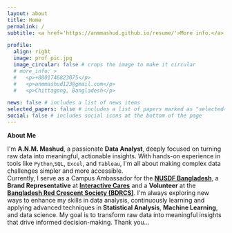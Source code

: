 ```yaml
---
layout: about
title: Home
permalink: /
subtitle: <a href='https://anmmashud.github.io/resume/'>More info.</a> # Affiliations, Address. Contacts. Motto. Etc.

profile:
  align: right
  image: prof_pic.jpg
  image_circular: false # crops the image to make it circular
  # more_info: >
  #   <p>+8801746823075</p>
  #   <p>anmmashud123@gmail.com</p>
  #   <p>Chittagong, Bangladesh</p>

news: false # includes a list of news items
selected_papers: false # includes a list of papers marked as "selected={true}"
social: false # includes social icons at the bottom of the page
---
```


**About Me**  

I'm **A.N.M. Mashud**, a passionate **Data Analyst**, deeply focused on turning raw data into meaningful, actionable insights. With hands-on experience in tools like `Python`,`SQL`, `Excel`,  and `Tableau`, I'm all about making complex data challenges simpler and more accessible.  
Currently, I serve as a Campus Ambassador for the **[NUSDF Bangladesh](https://nusdfbd.com)**, a **Brand Representative** at **[Interactive Cares](https://interactivecares.com)** and a **Volunteer** at the **[Bangladesh Red Crescent Society (BDRCS)](https://bdrcs.org)**.
I'm always exploring new ways to enhance my skills in data analysis, continuously learning and applying advanced techniques in **Statistical Analysis**, **Machine Learning**, and data science. My goal is to transform raw data into meaningful insights that drive informed decision-making.
Thank you...